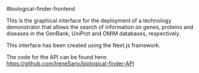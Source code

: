 #biological-finder-frontend 

This is the graphical interface for the deployment of a technology demonstrator that allows the search of information on genes, proteins and diseases in the GenBank, UniProt and OMIM databases, respectively. 

This interface has been created using the Next.js framework. 

The code for the API can be found here: https://github.com/IreneSanx/biological-finder-API
